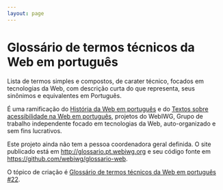 ```yaml
---
layout: page
---
```

# Glossário de termos técnicos da Web em português

Lista de termos simples e compostos, de carater técnico, focados em tecnologias
da Web, com descrição curta do que representa, seus sinônimos e equivalentes
em Português.

É uma ramificação do [História da Web em português](https://github.com/webiwg/historia-web-pt)
e do [Textos sobre acessibilidade na Web em português](https://github.com/webiwg/acessibilidade-web-pt),
projetos do WebIWG, Grupo de trabalho independente focado em tecnologias da
Web, auto-organizado e sem fins lucrativos.

Este projeto ainda não tem a pessoa coordenadora geral definida. O site
publicado está em http://glossario.pt.webiwg.org e seu código fonte em
https://github.com/webiwg/glossario-web.

O tópico de criação é [Glossário de termos técnicos da Web em
português #22](https://github.com/webiwg/webiwg-issues/issues/22).
